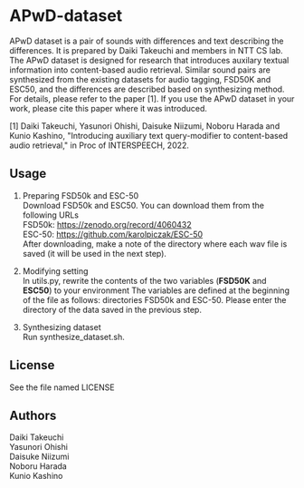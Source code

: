 # APwD-dataset
APwD dataset is a pair of sounds with differences and text describing the differences. 
It is prepared by Daiki Takeuchi and members in NTT CS lab.
The APwD dataset is designed for research that introduces auxilary textual information into content-based audio retrieval.
Similar sound pairs are synthesized from the existing datasets for audio tagging, FSD50K and ESC50, and the differences are described based on synthesizing method.
For details, please refer to the paper [1].
If you use the APwD dataset in your work, please cite this paper where it was introduced.


[1] Daiki Takeuchi, Yasunori Ohishi, Daisuke Niizumi, Noboru Harada and Kunio Kashino, "Introducing auxiliary text query-modifier to content-based audio retrieval," in Proc of INTERSPEECH, 2022.

<!-- ```
@inproceedings{niizumi2022composing,
    title       = {Introducing auxiliary text query-modifier to content-based audio retrieval},
    author      = {Daiki Takeuchi and Yasunori Ohishi and Daisuke Niizumi and Noboru Harada and Kunio Kashino},
    booktitle   = {2022 INTERSPEECH},
    year        = {2022},
}
``` -->
<!-- Paper URL: https://arxiv.org/hogehogefugafufa -->

## Usage
1. Preparing FSD50k and ESC-50 <br>
Download FSD50k and ESC50. You can download them from the following URLs<br>
FSD50k: https://zenodo.org/record/4060432 <br>
ESC-50: https://github.com/karolpiczak/ESC-50 <br>
After downloading, make a note of the directory where each wav file is saved (it will be used in the next step).

1. Modifying setting <br>
In utils.py, rewrite the contents of the two variables (**FSD50K** and **ESC50**) to your environment
The variables are defined at the beginning of the file as follows: directories FSD50k and ESC-50.
Please enter the directory of the data saved in the previous step.

1. Synthesizing dataset <br>
Run synthesize_dataset.sh.

## License
See the file named LICENSE

## Authors
Daiki Takeuchi <br>
Yasunori Ohishi <br>
Daisuke Niizumi <br>
Noboru Harada <br>
Kunio Kashino <br>
